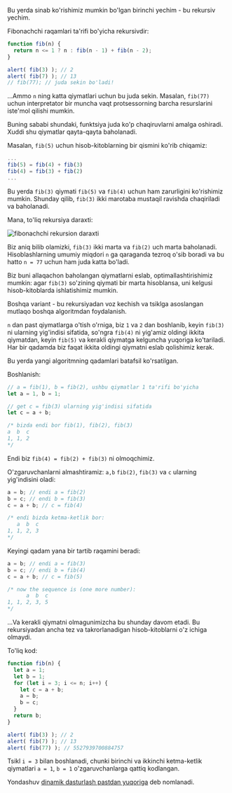 Bu yerda sinab ko'rishimiz mumkin bo'lgan birinchi yechim - bu rekursiv yechim.

Fibonachchi raqamlari ta'rifi bo'yicha rekursivdir:

```js run
function fib(n) {
  return n <= 1 ? n : fib(n - 1) + fib(n - 2);
}

alert( fib(3) ); // 2
alert( fib(7) ); // 13
// fib(77); // juda sekin bo'ladi!
```

...Ammo `n` ning katta qiymatlari uchun bu juda sekin. Masalan, `fib(77)` uchun interpretator bir muncha vaqt protsessorning barcha resurslarini iste'mol qilishi mumkin.

Buning sababi shundaki, funktsiya juda ko'p chaqiruvlarni amalga oshiradi. Xuddi shu qiymatlar qayta-qayta baholanadi.

Masalan, `fib(5)` uchun hisob-kitoblarning bir qismini ko'rib chiqamiz:

```js no-beautify
...
fib(5) = fib(4) + fib(3)
fib(4) = fib(3) + fib(2)
...
```

Bu yerda `fib(3)` qiymati `fib(5)` va `fib(4)` uchun ham zarurligini ko'rishimiz mumkin. Shunday qilib, `fib(3)` ikki marotaba mustaqil ravishda chaqiriladi va baholanadi.

Mana, to'liq rekursiya daraxti:

![fibonachchi rekursion daraxti](fibonacci-recursion-tree.svg)

Biz aniq bilib olamizki, `fib(3)` ikki marta va `fib(2)` uch marta baholanadi. Hisoblashlarning umumiy miqdori `n` ga qaraganda tezroq o'sib boradi va bu hatto `n = 77` uchun ham juda katta bo'ladi.

Biz buni allaqachon baholangan qiymatlarni eslab, optimallashtirishimiz mumkin: agar `fib(3)` so'zining qiymati bir marta hisoblansa, uni kelgusi hisob-kitoblarda ishlatishimiz mumkin.

Boshqa variant - bu rekursiyadan voz kechish va tsiklga asoslangan mutlaqo boshqa algoritmdan foydalanish.

`n` dan past qiymatlarga o'tish o'rniga, biz `1` va `2` dan boshlanib, keyin `fib(3)` ni ularning yig'indisi sifatida, so'ngra `fib(4)` ni yig'amiz oldingi ikkita qiymatdan, keyin `fib(5)` va kerakli qiymatga kelguncha yuqoriga ko'tariladi. Har bir qadamda biz faqat ikkita oldingi qiymatni eslab qolishimiz kerak.

Bu yerda yangi algoritmning qadamlari batafsil ko'rsatilgan.

Boshlanish:

```js
// a = fib(1), b = fib(2), ushbu qiymatlar 1 ta'rifi bo'yicha
let a = 1, b = 1;

// get c = fib(3) ularning yig'indisi sifatida
let c = a + b;

/* bizda endi bor fib(1), fib(2), fib(3)
a  b  c
1, 1, 2
*/
```

Endi biz `fib(4) = fib(2) + fib(3)` ni olmoqchimiz.

O'zgaruvchanlarni almashtiramiz: `a,b` `fib(2)`, `fib(3)` va `c` ularning yig'indisini oladi:

```js no-beautify
a = b; // endi a = fib(2)
b = c; // endi b = fib(3)
c = a + b; // c = fib(4)

/* endi bizda ketma-ketlik bor:
   a  b  c
1, 1, 2, 3
*/
```

Keyingi qadam yana bir tartib raqamini beradi:

```js no-beautify
a = b; // endi a = fib(3)
b = c; // endi b = fib(4)
c = a + b; // c = fib(5)

/* now the sequence is (one more number):
      a  b  c
1, 1, 2, 3, 5
*/
```

...Va kerakli qiymatni olmagunimizcha bu shunday davom etadi. Bu rekursiyadan ancha tez va takrorlanadigan hisob-kitoblarni o'z ichiga olmaydi.

To'liq kod:

```js run
function fib(n) {
  let a = 1;
  let b = 1;
  for (let i = 3; i <= n; i++) {
    let c = a + b;
    a = b;
    b = c;
  }
  return b;
}

alert( fib(3) ); // 2
alert( fib(7) ); // 13
alert( fib(77) ); // 5527939700884757
```

Tsikl `i = 3` bilan boshlanadi, chunki birinchi va ikkinchi ketma-ketlik qiymatlari `a = 1`, `b = 1` o'zgaruvchanlarga qattiq kodlangan.

Yondashuv [dinamik dasturlash pastdan yuqoriga](https://en.wikipedia.org/wiki/Dynamic_programming) deb nomlanadi.